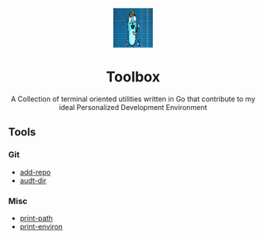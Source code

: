 <div align="center">
  <a href="https://github.com/Ajlow2000/toolbox">
    <img src="images/gopher.png" alt="Logo" width="80" height="80">
  </a>

  <h1 align="center">Toolbox</h1>

  <p align="center">
        A Collection of terminal oriented utilities written in Go that
        contribute to my ideal Personalized Development Environment
  </p>
</div>

## Tools

### Git
* [add-repo](./app/git/addRepo/README.md)
* [audt-dir](./app/git/auditDir/README.md)

### Misc
* [print-path](./app/misc/printPath/README.md)
* [print-environ](./app/misc/printEnviron/README.md)
